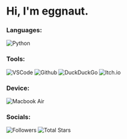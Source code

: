 # Hi, I'm eggnaut.

### Languages:
![Python](https://img.shields.io/static/v1?label=&logo=Python&logoColor=yellow&style=for-the-badge&message=Python&color=blue)

### Tools:
![VSCode](https://img.shields.io/static/v1?label=&logo=Visual%20Studio%20Code&logoColor=blue&style=for-the-badge&message=VSCode&color=white) ![Github](https://img.shields.io/static/v1?label=&logo=Github&logoColor=white&style=for-the-badge&message=Github&color=black) ![DuckDuckGo](https://img.shields.io/static/v1?label=&logo=DuckDuckGo&logoColor=white&style=for-the-badge&message=DuckDuckGo&color=orange) ![Itch.io](https://img.shields.io/static/v1?label=&logo=Itch.io&logoColor=white&style=for-the-badge&message=Itch.io&color=red)

### Device:
![Macbook Air](https://img.shields.io/static/v1?label=&logo=Apple&logoColor=black&style=for-the-badge&message=Macbook%20Air&color=white)

### Socials:
![Followers](https://img.shields.io/github/followers/eggnaut?logo=Github&style=for-the-badge) ![Total Stars](https://img.shields.io/github/stars/eggnaut?color=yellow&logo=Github&style=for-the-badge&label=Total%20Stars)
